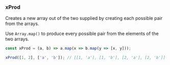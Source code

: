### xProd

Creates a new array out of the two supplied by creating each possible pair from the arrays.

Use `Array.map()` to produce every possible pair from the elements of the two arrays.

```js
const xProd = (a, b) => a.map(x => b.map(y => [x, y]));
```

```js
xProd([1, 2], ['a', 'b']); // [[1, 'a'], [1, 'b'], [2, 'a'], [2, 'b']]
```
